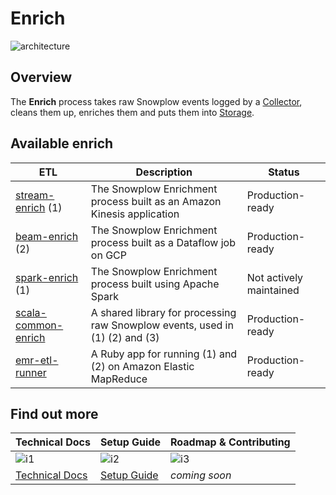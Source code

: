 # Enrich

![architecture][architecture-image]

## Overview

The **Enrich** process takes raw Snowplow events logged by a [Collector][collectors], cleans them up, enriches them and puts them into [Storage][storage].

## Available enrich

| ETL                       | Description                                                                  | Status                  |
|---------------------------|------------------------------------------------------------------------------|-------------------------|
| [stream-enrich][e3] (1)   | The Snowplow Enrichment process built as an Amazon Kinesis application       | Production-ready        |
| [beam-enrich][e6] (2)     | The Snowplow Enrichment process built as a Dataflow job on GCP               | Production-ready        |
| [spark-enrich][e1] (1)    | The Snowplow Enrichment process built using Apache Spark                     | Not actively maintained |
| [scala-common-enrich][e4] | A shared library for processing raw Snowplow events, used in (1) (2) and (3) | Production-ready        |
| [emr-etl-runner][e5]      | A Ruby app for running (1) and (2) on Amazon Elastic MapReduce               | Production-ready        |


## Find out more

| Technical Docs              | Setup Guide           | Roadmap & Contributing               |         
|-----------------------------|-----------------------|--------------------------------------|
| ![i1][techdocs-image]      | ![i2][setup-image]   | ![i3][roadmap-image]                |
| [Technical Docs][techdocs] | [Setup Guide][setup] | _coming soon_                        |

[architecture-image]: https://d3i6fms1cm1j0i.cloudfront.net/github-wiki/images/snowplow-architecture-3-enrichment.png
[collectors]: https://github.com/snowplow/snowplow/tree/master/2-collectors
[storage]: https://github.com/snowplow/snowplow/tree/master/4-storage
[e1]: https://github.com/snowplow/spark-enrich
[e3]: https://github.com/snowplow/enrich/tree/master/modules/stream
[e4]: https://github.com/snowplow/enrich/tree/master/modules/common
[e5]: https://github.com/snowplow/emr-etl-runner
[e6]: https://github.com/snowplow/enrich/tree/master/modules/beam
[setup]: https://github.com/snowplow/snowplow/wiki/setting-up-EmrEtlRunner
[techdocs]: https://github.com/snowplow/snowplow/wiki/Enrichment
[techdocs-image]: https://d3i6fms1cm1j0i.cloudfront.net/github/images/techdocs.png
[setup-image]: https://d3i6fms1cm1j0i.cloudfront.net/github/images/setup.png
[roadmap-image]: https://d3i6fms1cm1j0i.cloudfront.net/github/images/roadmap.png
